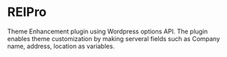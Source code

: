 # REIPro
Theme Enhancement plugin using Wordpress options API. The plugin enables theme customization by making serveral fields such as Company name, address, location as variables.
